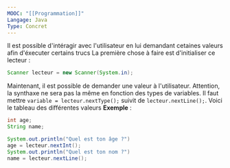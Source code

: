 ```yaml
---
MOOC: "[[Programmation]]"
Langage: Java
Type: Concret
---
```

Il est possible d'intéragir avec l'utilisateur en lui demandant cetaines valeurs afin d'éxecuter certains trucs
La première chose à faire est d'initialiser ce lecteur :
```Java
Scanner lecteur = new Scanner(System.in);
```
Maintenant, il est possible de demander une valeur à l'utilisateur. Attention, la synthaxe ne sera pas la même en fonction des types de variables. Il faut mettre `variable = lecteur.nextType();` suivit de `lecteur.nextLine();`. Voici le tableau des différentes valeurs
**Exemple** :
```Java
int age;
String name;

System.out.println("Quel est ton âge ?")
age = lecteur.nextInt();
System.out.println("Quel est ton nom ?")
name = lecteur.nextLine();

```
